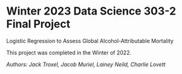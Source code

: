 # Winter 2023 Data Science 303-2 Final Project
Logistic Regression to Assess Global Alcohol-Attributable Mortality

This project was completed in the Winter of 2022.

*Authors: Jack Troxel, Jacob Muriel, Lainey Neild, Charlie Lovett*
